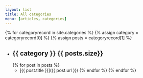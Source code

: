 ```yaml
---
layout: list
title: All categories
menu: [articles, categories]
---
```


{% for categoryrecord in site.categories %}
  {% assign category = categoryrecord[0] %}
  {% assign posts = categoryrecord[1] %}
- ## {{ category }} <span class="counter">{{ posts.size}}</span>
  {% for post in posts %}
  - [{{ post.title }}]({{ post.url }})
  {% endfor %}
{% endfor %}

